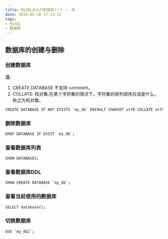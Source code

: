 ```yaml
---
title: MySQL从入门到放弃(一) -- 库
date: 2016-05-10 17:13:12
tags:
- MySQL
- 数据库
---
```


## 数据库的创建与删除

### 创建数据库

**注**:
1. CREATE DATABASE 不支持 comment。
2. COLLATE: 校对集,在某个字符集的情况下，字符集的排列顺序应该是什么，称之为校对集。
``` bash
CREATE DATABASE IF NOT EXISTS `my_db` DEFAULT CHARSET utf8 COLLATE utf8_general_ci;
```
### 删除数据库
``` bash
DROP DATABASE IF EXIST `my_db`;
```

### 查看数据库列表
``` bash
SHOW DATABASES;
```
### 查看数据库DDL
``` bash
SHOW CREATE DATABASE `my_db`;
```

### 查看当前使用的数据库
``` bash
SELECT database();
```

### 切换数据库
``` bash
USE `my_db2`;
```